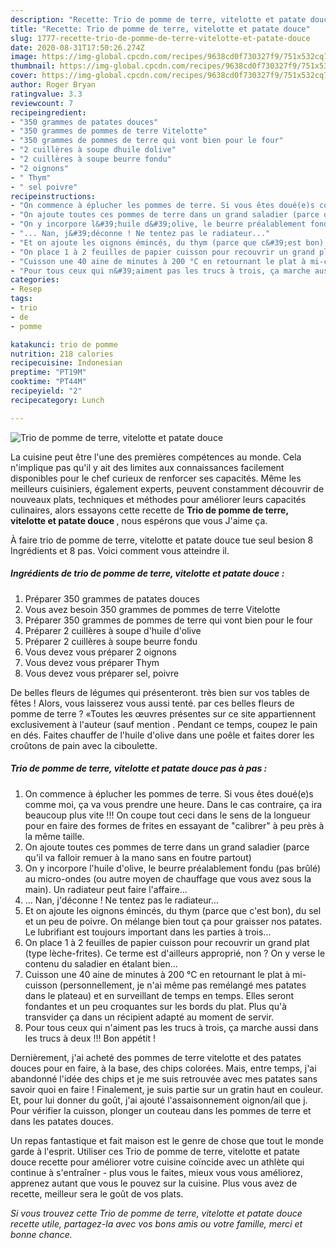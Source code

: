 ```yaml
---
description: "Recette: Trio de pomme de terre, vitelotte et patate douce"
title: "Recette: Trio de pomme de terre, vitelotte et patate douce"
slug: 1777-recette-trio-de-pomme-de-terre-vitelotte-et-patate-douce
date: 2020-08-31T17:50:26.274Z
image: https://img-global.cpcdn.com/recipes/9638cd0f730327f9/751x532cq70/trio-de-pomme-de-terre-vitelotte-et-patate-douce-photo-principale-de-la-recette.jpg
thumbnail: https://img-global.cpcdn.com/recipes/9638cd0f730327f9/751x532cq70/trio-de-pomme-de-terre-vitelotte-et-patate-douce-photo-principale-de-la-recette.jpg
cover: https://img-global.cpcdn.com/recipes/9638cd0f730327f9/751x532cq70/trio-de-pomme-de-terre-vitelotte-et-patate-douce-photo-principale-de-la-recette.jpg
author: Roger Bryan
ratingvalue: 3.3
reviewcount: 7
recipeingredient:
- "350 grammes de patates douces"
- "350 grammes de pommes de terre Vitelotte"
- "350 grammes de pommes de terre qui vont bien pour le four"
- "2 cuillères à soupe dhuile dolive"
- "2 cuillères à soupe beurre fondu"
- "2 oignons"
- " Thym"
- " sel poivre"
recipeinstructions:
- "On commence à éplucher les pommes de terre. Si vous êtes doué(e)s comme moi, ça va vous prendre une heure. Dans le cas contraire, ça ira beaucoup plus vite !!! On coupe tout ceci dans le sens de la longueur pour en faire des formes de frites en essayant de &#34;calibrer&#34; à peu près à la même taille."
- "On ajoute toutes ces pommes de terre dans un grand saladier (parce qu&#39;il va falloir remuer à la mano sans en foutre partout)"
- "On y incorpore l&#39;huile d&#39;olive, le beurre préalablement fondu (pas brûlé) au micro-ondes (ou autre moyen de chauffage que vous avez sous la main). Un radiateur peut faire l&#39;affaire..."
- "... Nan, j&#39;déconne ! Ne tentez pas le radiateur..."
- "Et on ajoute les oignons émincés, du thym (parce que c&#39;est bon), du sel et un peu de poivre. On mélange bien tout ça pour graisser nos patates. Le lubrifiant est toujours important dans les parties à trois..."
- "On place 1 à 2 feuilles de papier cuisson pour recouvrir un grand plat (type lèche-frites). Ce terme est d&#39;ailleurs approprié, non ? On y verse le contenu du saladier en étalant bien..."
- "Cuisson une 40 aine de minutes à 200 °C en retournant le plat à mi-cuisson (personnellement, je n&#39;ai même pas remélangé mes patates dans le plateau) et en surveillant de temps en temps. Elles seront fondantes et un peu croquantes sur les bords du plat. Plus qu&#39;à transvider ça dans un récipient adapté au moment de servir."
- "Pour tous ceux qui n&#39;aiment pas les trucs à trois, ça marche aussi dans les trucs à deux !!! Bon appétit !"
categories:
- Resep
tags:
- trio
- de
- pomme

katakunci: trio de pomme 
nutrition: 218 calories
recipecuisine: Indonesian
preptime: "PT19M"
cooktime: "PT44M"
recipeyield: "2"
recipecategory: Lunch

---
```



![Trio de pomme de terre, vitelotte et patate douce](https://img-global.cpcdn.com/recipes/9638cd0f730327f9/751x532cq70/trio-de-pomme-de-terre-vitelotte-et-patate-douce-photo-principale-de-la-recette.jpg)

La cuisine peut être l'une des premières compétences au monde. Cela n'implique pas qu'il y ait des limites aux connaissances facilement disponibles pour le chef curieux de renforcer ses capacités. Même les meilleurs cuisiniers, également experts, peuvent constamment découvrir de nouveaux plats, techniques et méthodes pour améliorer leurs capacités culinaires, alors essayons cette recette de <strong> Trio de pomme de terre, vitelotte et patate douce </strong>, nous espérons que vous J'aime ça.

<!--inarticleads1-->

À faire trio de pomme de terre, vitelotte et patate douce tue seul besion 8 Ingrédients et 8 pas. Voici comment vous atteindre il.

##### Ingrédients de trio de pomme de terre, vitelotte et patate douce :

1. Préparer 350 grammes de patates douces
1. Vous avez besoin 350 grammes de pommes de terre Vitelotte
1. Préparer 350 grammes de pommes de terre qui vont bien pour le four
1. Préparer 2 cuillères à soupe d&#39;huile d&#39;olive
1. Préparer 2 cuillères à soupe beurre fondu
1. Vous devez vous préparer 2 oignons
1. Vous devez vous préparer  Thym
1. Vous devez vous préparer  sel, poivre


De belles fleurs de légumes qui présenteront. très bien sur vos tables de fêtes ! Alors, vous laisserez vous aussi tenté. par ces belles fleurs de pomme de terre ? «Toutes les œuvres présentes sur ce site appartiennent exclusivement à l&#39;auteur (sauf mention . Pendant ce temps, coupez le pain en dés. Faites chauffer de l&#39;huile d&#39;olive dans une poêle et faites dorer les croûtons de pain avec la ciboulette. 

<!--inarticleads2-->

##### Trio de pomme de terre, vitelotte et patate douce pas à pas :

1. On commence à éplucher les pommes de terre. Si vous êtes doué(e)s comme moi, ça va vous prendre une heure. Dans le cas contraire, ça ira beaucoup plus vite !!! On coupe tout ceci dans le sens de la longueur pour en faire des formes de frites en essayant de &#34;calibrer&#34; à peu près à la même taille.
1. On ajoute toutes ces pommes de terre dans un grand saladier (parce qu&#39;il va falloir remuer à la mano sans en foutre partout)
1. On y incorpore l&#39;huile d&#39;olive, le beurre préalablement fondu (pas brûlé) au micro-ondes (ou autre moyen de chauffage que vous avez sous la main). Un radiateur peut faire l&#39;affaire...
1. ... Nan, j&#39;déconne ! Ne tentez pas le radiateur...
1. Et on ajoute les oignons émincés, du thym (parce que c&#39;est bon), du sel et un peu de poivre. On mélange bien tout ça pour graisser nos patates. Le lubrifiant est toujours important dans les parties à trois...
1. On place 1 à 2 feuilles de papier cuisson pour recouvrir un grand plat (type lèche-frites). Ce terme est d&#39;ailleurs approprié, non ? On y verse le contenu du saladier en étalant bien...
1. Cuisson une 40 aine de minutes à 200 °C en retournant le plat à mi-cuisson (personnellement, je n&#39;ai même pas remélangé mes patates dans le plateau) et en surveillant de temps en temps. Elles seront fondantes et un peu croquantes sur les bords du plat. Plus qu&#39;à transvider ça dans un récipient adapté au moment de servir.
1. Pour tous ceux qui n&#39;aiment pas les trucs à trois, ça marche aussi dans les trucs à deux !!! Bon appétit !


Dernièrement, j&#39;ai acheté des pommes de terre vitelotte et des patates douces pour en faire, à la base, des chips colorées. Mais, entre temps, j&#39;ai abandonné l&#39;idée des chips et je me suis retrouvée avec mes patates sans savoir quoi en faire ! Finalement, je suis partie sur un gratin haut en couleur. Et, pour lui donner du goût, j&#39;ai ajouté l&#39;assaisonnement oignon/ail que j. Pour vérifier la cuisson, plonger un couteau dans les pommes de terre et dans les patates douces. 

<!--inarticleads1-->

<p>
Un repas fantastique et fait maison est le genre de chose que tout le monde garde à l'esprit. Utiliser ces Trio de pomme de terre, vitelotte et patate douce recette pour améliorer votre cuisine coïncide avec un athlète qui continue à s'entraîner - plus vous le faites, mieux vous vous améliorez, apprenez autant que vous le pouvez sur la cuisine. Plus vous avez de recette, meilleur sera le goût de vos plats.
</p>

<p>
<i>Si vous trouvez cette Trio de pomme de terre, vitelotte et patate douce recette utile, partagez-la avec vos bons amis ou votre famille, merci et bonne chance.</i>
</p>
